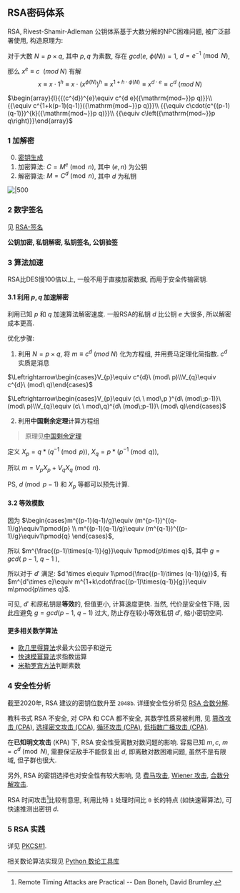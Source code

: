 ## RSA密码体系

RSA, Rivest-Shamir-Adleman 公钥体系基于大数分解的NPC困难问题, 被广泛部署使用, 构造原理为:

对于大数 $N=p\times q$, 其中 $p,q$ 为素数, 存在 $gcd(e,\ \phi(N))=1$, $d=e^{-1}\pmod{N}$,   

那么 $x^{e}\equiv c\ \   (mod\; N)$ 有解 $$x\equiv x\cdot 1^{h}\equiv x\cdot (x^{\phi(N)})^{h}\equiv x^{1+h\cdot \phi(N)}\equiv x^{d\cdot e}\equiv c^{d}\ (mod\; N)$$


$\begin{array}{l}{{(c^{d})^{e}\equiv c^{d e}({\mathrm{mod~}}p q)}}\\ {{\equiv c^{1+k(p-1)(q-1)}({\mathrm{mod~}}p q)}}\\ {{\equiv c\cdot(c^{(p-1)(q-1)})^{k}({\mathrm{mod~}}p q)}}\\ {{\equiv c\left({\mathrm{mod~}}p q\right)}}\end{array}$

### 1 加解密

0. [密钥生成](RSA-密钥生成.md)
1. 加密算法: $C=M^{e}\pmod n$, 其中 $(e,n)$ 为公钥
2. 解密算法: $M=C^{d}\pmod n$, 其中 $d$ 为私钥

![|500](../../../../attach/密码学_RSA.png)

### 2 数字签名

见 [RSA-签名](RSA-签名.md)

**公钥加密, 私钥解密, 私钥签名, 公钥验签**

### 3 算法加速

RSA比DES慢100倍以上, 一般不用于直接加密数据, 而用于安全传输密钥.

#### 3.1 利用 $p,q$ 加速解密

利用已知 $p$ 和 $q$ 加速算法解密速度. 一般RSA的私钥 $d$ 比公钥 $e$ 大很多, 所以解密成本更高.  

优化步骤:

1. 利用 $N=p\times q$, 将 $m \equiv c^{d}\ (mod\ N)$ 化为方程组, 并用费马定理化简指数. $c^{d}$ 实质是消息

$\Leftrightarrow\begin{cases}V_{p}\equiv c^{d}\ (mod\ p)\\V_{q}\equiv c^{d}\ (mod\ q)\end{cases}$

$\Leftrightarrow\begin{cases}V_{p}\equiv (c\ \ mod\,p )^{d\ (mod\;p-1)}\ (mod\ p)\\V_{q}\equiv (c\ \ mod\,q)^{d\ (mod\;p-1)}\ (mod\ q)\end{cases}$

2. 利用**中国剩余定理**计算方程组
   
>  原理见[中国剩余定理](../../../../Math/数论/中国剩余定理.md)
   
定义 $X_{p}=q*(q^{-1}\pmod p)$, $X_{q}=p*(p^{-1}\pmod q)$,

所以 $m=V_{p}X_{p}+V_{q}X_{q}\pmod n$.

PS, $d\pmod{p-1}$ 和 $X_p$ 等都可以预先计算.

#### 3.2 等效模数

因为 $\begin{cases}m^{(p-1)(q-1)/g}\equiv (m^{p-1})^{(q-1)/g}\equiv1\pmod{p} \\ m^{(p-1)(q-1)/g}\equiv (m^{q-1})^{(p-1)/g}\equiv1\pmod{q} \end{cases}$, 

所以 $m^{\frac{(p-1)\times(q-1)}{g}}\equiv 1\pmod{p\times q}$, 其中 $g=gcd(\ p-1,\ q-1\ )$, 

所以对于 $d'$ 满足: $d'\times e\equiv 1\pmod{\frac{(p-1)\times (q-1)}{g}}$, 有 $m^{d'\times e}\equiv m^{1+k\cdot\frac{(p-1)\times(q-1)}{g}}\equiv m\pmod{p\times q}$.

可见, $d'$ 和原私钥是**等效**的, 但值更小, 计算速度更快. 当然, 代价是安全性下降, 因此应避免 $g=gcd(p-1,\ q-1)$ 过大, 防止存在较小等效私钥 $d'$, 缩小密钥空间.

#### 更多相关数学算法

- [欧几里得算法](../../../../Math/数论/欧几里得算法.md)求最大公因子和逆元
- [快速模幂算法](../../../../Math/数论/快速模幂算法.md)求指数运算
- [米勒罗宾方法](../../../../Math/数论/素性检测-米勒罗宾方法.md)判断素数

### 4 安全性分析

截至2020年, RSA 建议的密钥位数升至 `2048b`. 详细安全性分析见 [RSA 合数分解](RSA-攻击/RSA-合数分解.md).  

教科书式 RSA 不安全, 对 CPA 和 CCA 都不安全, 其数学性质易被利用, 见 [篡改攻击 (CPA)](RSA-攻击/RSA-篡改攻击.md), [选择密文攻击 (CCA)](RSA-攻击/RSA-选择密文攻击.md), [循环攻击 (CPA)](RSA-攻击/RSA-循环攻击.md), [低指数广播攻击 (CPA)](RSA-攻击/RSA-低指数广播攻击.md).

在**已知明文攻击** (KPA) 下, RSA 安全性受离散对数问题的影响. 容易已知 $m,c$, $m=c^{d}\pmod{N}$, 需要保证敌手不能恢复出 $d$, 即离散对数困难问题, 虽然不是有限域, 但子群也很大.

另外, RSA 的密钥选择也对安全性有较大影响, 见 [费马攻击](RSA-攻击/RSA-费马攻击.md), [Wiener 攻击](RSA-攻击/RSA-Wiener攻击.md), [合数分解攻击](RSA-攻击/RSA-合数分解.md).

RSA 时间攻击[^1]比较有意思, 利用比特 `1` 处理时间比 `0` 长的特点 (如快速幂算法), 可快速推测出密钥 $d$. 

[^1]: Remote Timing Attacks are Practical -- Dan Boneh, David Brumley.

### 5 RSA 实践

详见 [PKCS#1](PKCS1.md).

相关数论算法实现见 [Python 数论工具库](../../../../src/密码学算法/数论.py.md)
